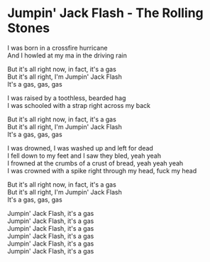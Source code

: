 # Jumpin' Jack Flash - The Rolling Stones

I was born in a crossfire hurricane\
And I howled at my ma in the driving rain

But it's all right now, in fact, it's a gas\
But it's all right, I'm Jumpin' Jack Flash\
It's a gas, gas, gas

I was raised by a toothless, bearded hag\
I was schooled with a strap right across my back

But it's all right now, in fact, it's a gas\
But it's all right, I'm Jumpin' Jack Flash\
It's a gas, gas, gas

I was drowned, I was washed up and left for dead\
I fell down to my feet and I saw they bled, yeah yeah\
I frowned at the crumbs of a crust of bread, yeah yeah yeah\
I was crowned with a spike right through my head, fuck my head

But it's all right now, in fact, it's a gas\
But it's all right, I'm Jumpin' Jack Flash\
It's a gas, gas, gas

Jumpin' Jack Flash, it's a gas\
Jumpin' Jack Flash, it's a gas\
Jumpin' Jack Flash, it's a gas\
Jumpin' Jack Flash, it's a gas\
Jumpin' Jack Flash, it's a gas\
Jumpin' Jack Flash, it's a gas